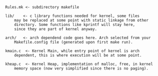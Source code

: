 

	Rules.mk <- subdirectory makefile

	lib/	<- c library functions needed for kernel, some files
		may be replaced at some point with static linkage from other
		directory. Some functions like kprintf will stay here,
		since they are part of kernel anyway.

	arch/	<- arch dependend code goes here. Arch selected from your
		Makefile.config file (generated upon first make run).
	
	kmain.c	 <- Kernel Main, while entry point of kernel is arch
		dependent, this is where execution will be at some point.
	
	kheap.c  <- Kernel Heap, implementation of malloc, free, in kernel
		memory space (now very simplified since there is no paging).
